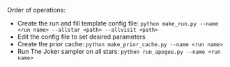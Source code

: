 Order of operations:

* Create the run and fill template config file: `python make_run.py --name
  <run name> --allstar <path> --allvisit <path>`
* Edit the config file to set desired parameters
* Create the prior cache: `python make_prior_cache.py --name <run name>`
* Run The Joker sampler on all stars: `python run_apogee.py --name <run name>`
